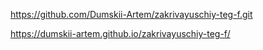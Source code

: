 https://github.com/Dumskii-Artem/zakrivayuschiy-teg-f.git

https://dumskii-artem.github.io/zakrivayuschiy-teg-f/